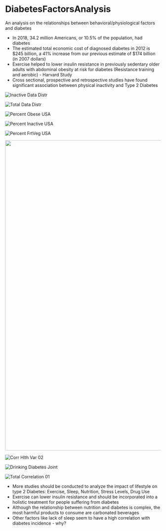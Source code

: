 # DiabetesFactorsAnalysis
An analysis on the relationships between behavioral/physiological factors and diabetes

* In 2018, 34.2 million Americans, or 10.5% of the population, had diabetes
* The estimated total economic cost of diagnosed diabetes in 2012 is $245 billion, a 41% increase from our previous estimate of $174 billion (in 2007 dollars)
* Exercise helped to lower insulin resistance in previously sedentary older adults with abdominal obesity at risk for diabetes (Resistance training and aerobic) - Harvard Study
* Cross sectional, prospective and retrospective studies have found significant association between physical inactivity and Type 2 Diabetes

![Inactive Data Distr](/img/InactiveDataDistr.png)


![Total Data Distr](/img/TotalDataDistr.png)


![Percent Obese USA](/img/PercentObeseUSA.png)


![Percent Inactive USA](/img/PercentInactiveUSA.png)


![Percent FrtVeg USA](/img/PercentFrtVegUSA.png)


<img src="https://github.com/moonbeam5115/DiabetesFactorsAnalysis/blob/master/img/CorrHealthVar01.png" width="1000">

![Corr Hlth Var 02](/img/CorrHlthVar02.png)


![Drinking Diabetes Joint](/img/DrinkingDiabetesJoint.png)


![Total Correlation 01](/img/TotalCorrelation01.png)


* More studies should be conducted to analyze the impact of lifestyle on type 2 Diabetes: Exercise, Sleep, Nutrition, Stress Levels, Drug Use
* Exercise can lower insulin resistance and should be incorporated into a holistic treatment for people suffering from diabetes
* Although the relationship between nutrition and diabetes is complex, the most harmful products to consume are carbonated beverages
* Other factors like lack of sleep seem to have a high correlation with diabetes incidence - why?
